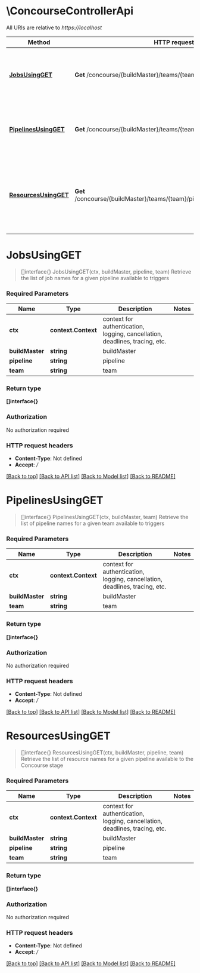 # \ConcourseControllerApi

All URIs are relative to *https://localhost*

Method | HTTP request | Description
------------- | ------------- | -------------
[**JobsUsingGET**](ConcourseControllerApi.md#JobsUsingGET) | **Get** /concourse/{buildMaster}/teams/{team}/pipelines/{pipeline}/jobs | Retrieve the list of job names for a given pipeline available to triggers
[**PipelinesUsingGET**](ConcourseControllerApi.md#PipelinesUsingGET) | **Get** /concourse/{buildMaster}/teams/{team}/pipelines | Retrieve the list of pipeline names for a given team available to triggers
[**ResourcesUsingGET**](ConcourseControllerApi.md#ResourcesUsingGET) | **Get** /concourse/{buildMaster}/teams/{team}/pipelines/{pipeline}/resources | Retrieve the list of resource names for a given pipeline available to the Concourse stage


# **JobsUsingGET**
> []interface{} JobsUsingGET(ctx, buildMaster, pipeline, team)
Retrieve the list of job names for a given pipeline available to triggers

### Required Parameters

Name | Type | Description  | Notes
------------- | ------------- | ------------- | -------------
 **ctx** | **context.Context** | context for authentication, logging, cancellation, deadlines, tracing, etc.
  **buildMaster** | **string**| buildMaster | 
  **pipeline** | **string**| pipeline | 
  **team** | **string**| team | 

### Return type

**[]interface{}**

### Authorization

No authorization required

### HTTP request headers

 - **Content-Type**: Not defined
 - **Accept**: */*

[[Back to top]](#) [[Back to API list]](../README.md#documentation-for-api-endpoints) [[Back to Model list]](../README.md#documentation-for-models) [[Back to README]](../README.md)

# **PipelinesUsingGET**
> []interface{} PipelinesUsingGET(ctx, buildMaster, team)
Retrieve the list of pipeline names for a given team available to triggers

### Required Parameters

Name | Type | Description  | Notes
------------- | ------------- | ------------- | -------------
 **ctx** | **context.Context** | context for authentication, logging, cancellation, deadlines, tracing, etc.
  **buildMaster** | **string**| buildMaster | 
  **team** | **string**| team | 

### Return type

**[]interface{}**

### Authorization

No authorization required

### HTTP request headers

 - **Content-Type**: Not defined
 - **Accept**: */*

[[Back to top]](#) [[Back to API list]](../README.md#documentation-for-api-endpoints) [[Back to Model list]](../README.md#documentation-for-models) [[Back to README]](../README.md)

# **ResourcesUsingGET**
> []interface{} ResourcesUsingGET(ctx, buildMaster, pipeline, team)
Retrieve the list of resource names for a given pipeline available to the Concourse stage

### Required Parameters

Name | Type | Description  | Notes
------------- | ------------- | ------------- | -------------
 **ctx** | **context.Context** | context for authentication, logging, cancellation, deadlines, tracing, etc.
  **buildMaster** | **string**| buildMaster | 
  **pipeline** | **string**| pipeline | 
  **team** | **string**| team | 

### Return type

**[]interface{}**

### Authorization

No authorization required

### HTTP request headers

 - **Content-Type**: Not defined
 - **Accept**: */*

[[Back to top]](#) [[Back to API list]](../README.md#documentation-for-api-endpoints) [[Back to Model list]](../README.md#documentation-for-models) [[Back to README]](../README.md)

